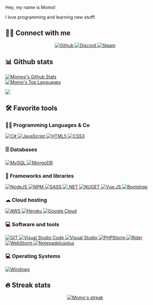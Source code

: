 Hey, my name is Momo!

I love programming and learning new stuff!

<!-- MORE https://github.com/alexandresanlim/Badges4-README.md-Profile -->

## 🙋‍♂️ Connect with me

<!-- Badges template - https://github.com/badges/shields -->
<p align="center">
    <a href="https://github.com/EinfachnurMomo">
        <img alt="Github"
             src="https://img.shields.io/badge/GitHub-100000?style=for-the-badge&logo=github&logoColor=white">
    </a>
    <a href="">
        <img alt="Discord"
             src="https://img.shields.io/badge/Discord-7289DA?style=for-the-badge&logo=discord&logoColor=white">
    </a>
    <a href="https://steamcommunity.com/id/nur_momo/">
        <img alt="Steam"
             src="https://img.shields.io/badge/Steam-000000?style=for-the-badge&logo=steam&logoColor=white">
    </a>
</p>

## 📊 Github stats

<p>
    <a align="center" href="https://github-readme-stats.vercel.app/api?username=EinfachnurMomo&show_icons=true&count_private=true&theme=react&hide_border=true&bg_color=1F222E&title_color=F85D7F&icon_color=F8D866"><img alt="Momos's Github Stats"
                    src="https://github-readme-stats.vercel.app/api?username=EinfachnurMomo&show_icons=true&count_private=true&theme=react&hide_border=true&bg_color=1F222E&title_color=F85D7F&icon_color=F8D866" />
    </a><br>
    <a align="center" href="https://github-readme-stats.vercel.app/api/top-langs/?username=EinfachnurMomo&langs_count=8&layout=compact&theme=react&hide_border=true&bg_color=1F222E&title_color=F85D7F&icon_color=F8D866">
    <img alt="Momo's Top Languages" src="https://github-readme-stats.vercel.app/api/top-langs/?username=EinfachnurMomo&langs_count=8&layout=compact&theme=react&hide_border=true&bg_color=1F222E&title_color=F85D7F&icon_color=F8D866" />
    </a>
</p>

<p>
  <a align="center" href="#">
    <img src="https://github-profile-trophy.vercel.app/?username=EinfachnurMomo&theme=monokai&column=8&no-frame=true&no-bg=true">
  </a>
</p>

## 🛠️ Favorite tools

### 👨‍💻 Programming Languages & Co

<p>
  <a href="#">
          <img alt="C#"
             src="https://img.shields.io/badge/C%23-239120?style=for-the-badge&logo=c-sharp&logoColor=white" />
	</a>
  <a href="#">
          <img alt="JavaScript"
             src="https://img.shields.io/badge/JavaScript-323330?style=for-the-badge&logo=javascript&logoColor=F7DF1E" />
	</a>
  <a href="#">
          <img alt="HTML5"
             src="https://img.shields.io/badge/HTML5-E34F26?style=for-the-badge&logo=html5&logoColor=white" />
	</a>
  <a href="#">
          <img alt="CSS3"
             src="https://img.shields.io/badge/CSS3-1572B6?style=for-the-badge&logo=css3&logoColor=white" />
	</a>
</p>

### 🗄️ Databases

<p>
  <a href="#">
          <img alt="MySQL"
             src="https://img.shields.io/badge/MySQL-005C84?style=for-the-badge&logo=mysql&logoColor=white" />
	</a>
  <a href="#">
          <img alt="MongoDB"
             src="https://img.shields.io/badge/MongoDB-white?style=for-the-badge&logo=mongodb&logoColor=4EA94B" />
	</a>
</p>

### 🧰 Frameworks and libraries

<p>
  <a href="#">
    <img alt="NodeJS" src="https://img.shields.io/badge/Node.js-339933?style=for-the-badge&logo=nodedotjs&logoColor=white"/>
	</a>
  <a href="#">
    <img alt="NPM" src="https://img.shields.io/badge/npm-CB3837?style=for-the-badge&logo=npm&logoColor=white"/>
	</a>
  <a href="#">
    <img alt="SASS" src="https://img.shields.io/badge/Sass-CC6699?style=for-the-badge&logo=sass&logoColor=white"/>
	</a>
  <a href="#">
    <img alt=".NET" src="https://img.shields.io/badge/.NET-512BD4?style=for-the-badge&logo=dotnet&logoColor=white"/>
	</a>
  <a href="#">
    <img alt="NUGET" src="https://img.shields.io/badge/NuGet-004880?style=for-the-badge&logo=nuget&logoColor=white"/>
	</a>
  <a href="#">
    <img alt="Vue.JS" src="https://img.shields.io/badge/Vue.js-35495E?style=for-the-badge&logo=vuedotjs&logoColor=4FC08D"/>
	</a>
  <a href="#">
    <img alt="Bootstrap" src="https://img.shields.io/badge/Bootstrap-563D7C?style=for-the-badge&logo=bootstrap&logoColor=white"/>
	</a>
</p>

### ☁ Cloud hosting

<p>
    <a href="#">
        <img alt="AWS"
             src="https://img.shields.io/badge/Amazon_AWS-232F3E?style=for-the-badge&logo=amazon-aws&logoColor=white"/>
    </a>
    <a href="#">
        <img alt="Heroku"
             src="https://img.shields.io/badge/heroku-%23430098.svg?style=for-the-badge&logo=heroku&logoColor=white"/>
    </a>
    <a href="#">
        <img alt="Google Cloud"
             src="https://img.shields.io/badge/Google_Cloud-4285F4?style=for-the-badge&logo=google-cloud&logoColor=white">
    </a>
</p>

### 💻 Software and tools

<p>
    <a href="#">
        <img alt="GIT"
             src="https://img.shields.io/badge/Git-F05032?style=for-the-badge&logo=git&logoColor=white">
    </a>
    <a href="#">
        <img alt="Visual Studio Code"
             src="https://img.shields.io/badge/Visual_Studio_Code-0078D4?style=for-the-badge&logo=visual%20studio%20code&logoColor=white">
    </a>
    <a href="#">
	<img alt="Visual Studio"
	     src="https://img.shields.io/badge/Visual_Studio-5C2D91?style=for-the-badge&logo=visual%20studio&logoColor=white">
    </a>
    <a href="#">
	<img alt="PHPStorm"
	     src="http://img.shields.io/badge/-PHPStorm-181717?style=for-the-badge&logo=phpstorm&logoColor=white">
    </a>
    <a href="#">
	<img alt="Rider"
	     src="https://img.shields.io/badge/Rider-000000?style=for-the-badge&logo=Rider&logoColor=white">
    </a>
    <a href="#">
	<img alt="WebStorm"
	     src="https://img.shields.io/badge/WebStorm-000000?style=for-the-badge&logo=WebStorm&logoColor=white">
    </a>
    <a href="#">
	<img alt="Notepadplusplus"
	     src="https://img.shields.io/badge/Notepad++-90E59A.svg?style=for-the-badge&logo=notepad%2B%2B&logoColor=black">
    </a>
</p>

### 💻 Operating Systems

<p>
    <a href="#"><img alt="Windows"
                     src="https://img.shields.io/badge/Windows-0078D6?style=for-the-badge&logo=windows&logoColor=white">
    </a>
</p>

## 🔥 Streak stats

<!-- GitHub Readme Streak Stats - https://github.com/EinfachnurMomo/github-readme-streak-stats -->
<p align="center">
  <a href="#">
    <img title="🔥 Streak stats" alt="Momo's streak" src="https://github-readme-streak-stats.herokuapp.com/?user=EinfachnurMomo&theme=monokai-metallian&hide_border=true"/>
  </a>
</p>
